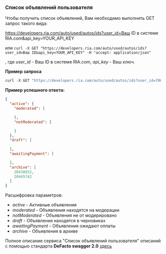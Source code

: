 ### Список объявлений пользователя

Чтобы получить список объявлений, Вам необходимо выполнить GET запрос такого вида:

https://developers.ria.com/auto/used/autos/ids?user_id=Ваш ID в системе RIA.com&api_key=YOUR_API_KEY

или `curl -X GET "https://developers.ria.com/auto/used/autos/ids?user_id=Ваш ID&api_key=YOUR_API_KEY" -H "accept: application/json"`

, где *user_id* - Ваш ID в системе RIA.com, *api_key* - Ваш ключ.

**Пример запроса**
````javascript
curl -X GET "https://developers.ria.com/auto/used/autos/ids?user_id=7069830&api_key=YOUR_API_KEY" -H "accept: application/json"
`````
**Пример успешного ответа:**

```json
{
  "active": {
    "moderated": [

    ],
    "notModerated": [

    ]
  },
  "draft": [

  ],
  "awaitingPayment": [

  ],
  "archive": [
    20438832,
    20445742
  ]
}
```
Расшифровка параметров:
 - *active* - Активные объявления
 - *moderated* - Объявления находятся на модерации
 - *notModerated* - Объявления не от модерировано
 - *draft* - Объявления находятся в черновиках
 - *awaitingPayment* - Объявления ожидают оплаты
 - *archive* - Объявления в архиве

Полное описание сервиса "Список объявлений пользователя" описаний с помощью стандарта **DeFacto swagger 2.0** [здесь](http://swagger.ria.com/ui/?api=auto/advertisements#/)

